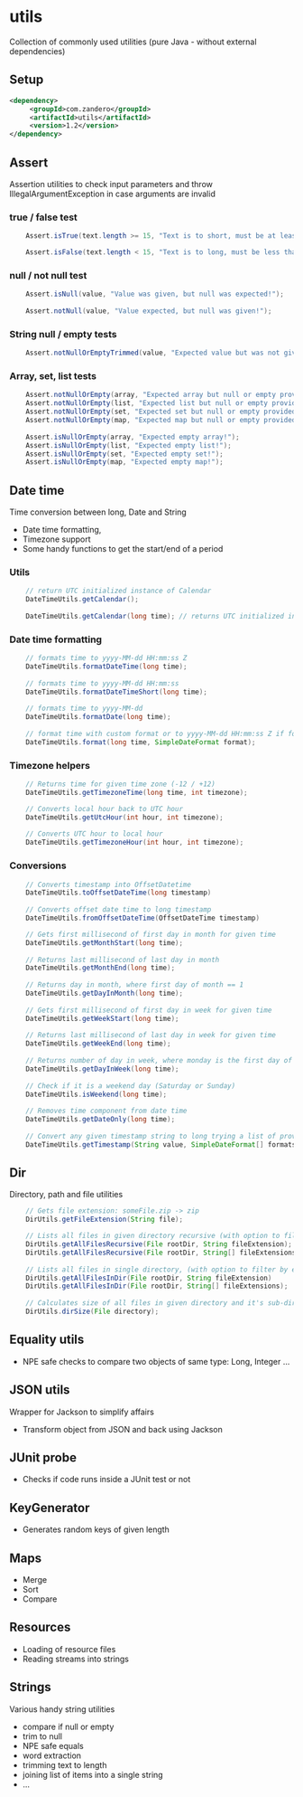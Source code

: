 # utils
Collection of commonly used utilities (pure Java - without external dependencies)

## Setup
```xml
<dependency>      
     <groupId>com.zandero</groupId>      
     <artifactId>utils</artifactId>      
     <version>1.2</version>      
</dependency>
```

## Assert
Assertion utilities to check input parameters and throw IllegalArgumentException in case arguments are invalid  

### true / false test
```java
    Assert.isTrue(text.length >= 15, "Text is to short, must be at least 15 characters long!");

    Assert.isFalse(text.length < 15, "Text is to long, must be less than 15 characters long!");
```
    
### null / not null test
```java
    Assert.isNull(value, "Value was given, but null was expected!");
    
    Assert.notNull(value, "Value expected, but null was given!");
```

### String null / empty tests
```java
    Assert.notNullOrEmptyTrimmed(value, "Expected value but was not given!");
```

### Array, set, list tests
```java
    Assert.notNullOrEmpty(array, "Expected array but null or empty provided!");
    Assert.notNullOrEmpty(list, "Expected list but null or empty provided!");
    Assert.notNullOrEmpty(set, "Expected set but null or empty provided!");
    Assert.notNullOrEmpty(map, "Expected map but null or empty provided!");
    
    Assert.isNullOrEmpty(array, "Expected empty array!");
    Assert.isNullOrEmpty(list, "Expected empty list!");
    Assert.isNullOrEmpty(set, "Expected empty set!");
    Assert.isNullOrEmpty(map, "Expected empty map!");
```


## Date time
Time conversion between long, Date and String

* Date time formatting, 
* Timezone support
* Some handy functions to get the start/end of a period 

### Utils
```java
    // return UTC initialized instance of Calendar
    DateTimeUtils.getCalendar(); 
    
    DateTimeUtils.getCalendar(long time); // returns UTC initialized instance of Calendar with set time provided in milliseconds 
```

### Date time formatting
```java
    // formats time to yyyy-MM-dd HH:mm:ss Z
    DateTimeUtils.formatDateTime(long time); 
    
    // formats time to yyyy-MM-dd HH:mm:ss
    DateTimeUtils.formatDateTimeShort(long time); 
    
    // formats time to yyyy-MM-dd
    DateTimeUtils.formatDate(long time); 
    
    // format time with custom format or to yyyy-MM-dd HH:mm:ss Z if format not provided
    DateTimeUtils.format(long time, SimpleDateFormat format); 
```

### Timezone helpers
```java
    // Returns time for given time zone (-12 / +12)
    DateTimeUtils.getTimezoneTime(long time, int timezone);

    // Converts local hour back to UTC hour
    DateTimeUtils.getUtcHour(int hour, int timezone);
    
    // Converts UTC hour to local hour
    DateTimeUtils.getTimezoneHour(int hour, int timezone);
```

### Conversions
```java
    // Converts timestamp into OffsetDatetime
    DateTimeUtils.toOffsetDateTime(long timestamp)
    
    // Converts offset date time to long timestamp
    DateTimeUtils.fromOffsetDateTime(OffsetDateTime timestamp)
```
   
```java
    // Gets first millisecond of first day in month for given time
   	DateTimeUtils.getMonthStart(long time);
   
    // Returns last millisecond of last day in month 
   	DateTimeUtils.getMonthEnd(long time);
   
   	// Returns day in month, where first day of month == 1
   	DateTimeUtils.getDayInMonth(long time);
   
   	// Gets first millisecond of first day in week for given time
   	DateTimeUtils.getWeekStart(long time);
   
   	// Returns last millisecond of last day in week for given time
   	DateTimeUtils.getWeekEnd(long time);
   
    // Returns number of day in week, where monday is the first day of the week (monday = 1, tuesday = 2 ..., sunday = 7)
   	DateTimeUtils.getDayInWeek(long time);
   
   	// Check if it is a weekend day (Saturday or Sunday)
   	DateTimeUtils.isWeekend(long time);
   
   	// Removes time component from date time
   	DateTimeUtils.getDateOnly(long time);
   
   	// Convert any given timestamp string to long trying a list of provided formats
   	DateTimeUtils.getTimestamp(String value, SimpleDateFormat[] formats);
```

## Dir 
Directory, path and file utilities
 
```java
    // Gets file extension: someFile.zip -> zip
    DirUtils.getFileExtension(String file);

    // Lists all files in given directory recursive (with option to filter by extension)
    DirUtils.getAllFilesRecursive(File rootDir, String fileExtension);
    DirUtils.getAllFilesRecursive(File rootDir, String[] fileExtensions);
    
    // Lists all files in single directory, (with option to filter by extension)
    DirUtils.getAllFilesInDir(File rootDir, String fileExtension)
    DirUtils.getAllFilesInDir(File rootDir, String[] fileExtensions);
    
    // Calculates size of all files in given directory and it's sub-directories.
    DirUtils.dirSize(File directory);
```

## Equality utils
* NPE safe checks to compare two objects of same type: Long, Integer ... 

## JSON utils
Wrapper for Jackson to simplify affairs
* Transform object from JSON and back using Jackson

## JUnit probe
* Checks if code runs inside a JUnit test or not

## KeyGenerator
* Generates random keys of given length
 
## Maps
* Merge
* Sort
* Compare

## Resources
* Loading of resource files
* Reading streams into strings 

## Strings
Various handy string utilities
* compare if null or empty
* trim to null
* NPE safe equals 
* word extraction 
* trimming text to length
* joining list of items into a single string
* ...
 
